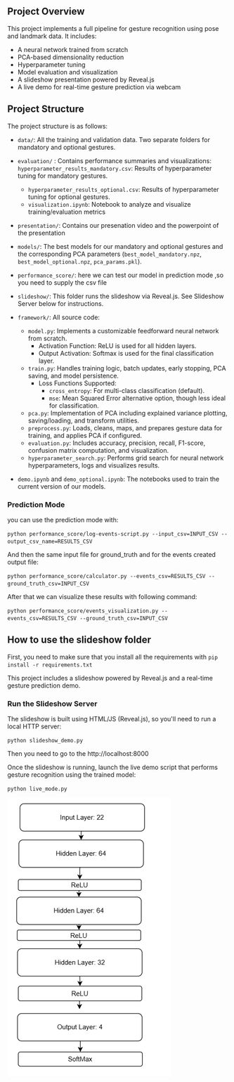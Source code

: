 
## Project Overview

This project implements a full pipeline for gesture recognition using pose and landmark data. It includes:

- A neural network trained from scratch
- PCA-based dimensionality reduction
- Hyperparameter tuning
- Model evaluation and visualization
- A slideshow presentation powered by Reveal.js
- A live demo for real-time gesture prediction via webcam



## Project Structure

The project structure is as follows:

- `data/`: All the training and validation data. Two separate folders for mandatory and optional gestures.

- `evaluation/` : Contains performance summaries and visualizations:
  `hyperparameter_results_mandatory.csv`: Results of hyperparameter tuning for mandatory gestures.
  - `hyperparameter_results_optional.csv`: Results of hyperparameter tuning for optional gestures.
  - `visualization.ipynb`: Notebook to analyze and visualize training/evaluation metrics 


- `presentation/`: Contains our presenation video and the powerpoint of the presentation

- `models/`: The best models for our mandatory and optional gestures and the corresponding PCA parameters (`best_model_mandatory.npz`, `best_model_optional.npz`, `pca_params.pkl`).

- `performance_score/`: here we can test our model in prediction mode ,so you need to supply the csv file

- `slideshow/`: This folder runs the slideshow via Reveal.js. See Slideshow Server below for instructions.

- `framework/`: All source code:
  - `model.py`: Implements a customizable feedforward neural network from scratch.
    - Activation Function: ReLU is used for all hidden layers.
    - Output Activation: Softmax is used for the final classification layer.
  - `train.py`: Handles training logic, batch updates, early stopping, PCA saving, and model persistence.
    - Loss Functions Supported:
      - `cross_entropy`: For multi-class classification (default).
      - `mse`: Mean Squared Error alternative option, though less ideal for classification.
  - `pca.py`: Implementation of PCA including explained variance plotting, saving/loading, and transform utilities.
  - `preprocess.py`: Loads, cleans, maps, and prepares gesture data for training, and applies PCA if configured.
  - `evaluation.py`: Includes accuracy, precision, recall, F1-score, confusion matrix computation, and visualization.
  - `hyperparameter_search.py`: Performs grid search for neural network hyperparameters, logs and visualizes results.

- `demo.ipynb` and `demo_optional.ipynb`: The notebooks used to train the current version of our models. 

### Prediction Mode
you can use the prediction mode with:

 `python performance_score/log-events-script.py --input_csv=INPUT_CSV --output_csv_name=RESULTS_CSV`     
 
 And then the same input file for ground_truth and for the events created output file:

`python performance_score/calculator.py --events_csv=RESULTS_CSV --ground_truth_csv=INPUT_CSV`

After that we can visualize these results with following command:

`python performance_score/events_visualization.py --events_csv=RESULTS_CSV --ground_truth_csv=INPUT_CSV`

## How to use the slideshow folder
First, you need to make sure that you install all the requirements with `pip install -r requirements.txt`


This project includes a slideshow powered by Reveal.js and a real-time gesture prediction demo.


### Run the Slideshow Server

The slideshow is built using HTML/JS (Reveal.js), so you'll need to run a local HTTP server:

`python slideshow_demo.py`

Then you need to go to the http://localhost:8000

Once the slideshow is running, launch the live demo script that performs gesture recognition using the trained model:

`python live_mode.py`


![Architecture:](images/diagram.png)









